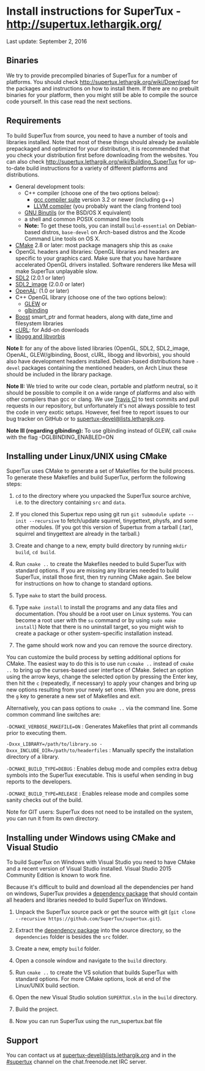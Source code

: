 Install instructions for SuperTux - <http://supertux.lethargik.org/>
====================================================================
Last update: September 2, 2016

Binaries
--------

We try to provide precompiled binaries of SuperTux for a number of
platforms. You should check <http://supertux.lethargik.org/wiki/Download>
for the packages and instructions on how to install them. If there are
no prebuilt binaries for your platform, then you might still be able
to compile the source code yourself. In this case read the next
sections.


Requirements
------------

To build SuperTux from source, you need to have a number of tools and
libraries installed. Note that most of these things should already be
available prepackaged and optimized for your distribution, it is
recommended that you check your distribution first before downloading
from the websites. You can also check
<http://supertux.lethargik.org/wiki/Building_SuperTux> for up-to-date
build instructions for a variety of different platforms and
distributions.

* General development tools:
  - C++ compiler (choose one of the two options below):
    + [gcc compiler suite](http://gcc.gnu.org) version 3.2 or newer (including g++)
    + [LLVM compiler](http://llvm.org/) (you probably want the clang frontend too)
  - [GNU Binutils](http://www.gnu.org/software/binutils) (or the BSD/OS X equivalent)
  - a shell and common POSIX command line tools
  - **Note:** To get these tools, you can install `build-essential` on Debian-based distros,
    `base-devel` on Arch-based distros and the Xcode Command Line tools on OS X.
* [CMake](http://www.cmake.org/) 2.8 or later: most package managers ship this as `cmake`
* OpenGL headers and libraries: OpenGL libraries and headers are
  specific to your graphics card. Make sure that you have hardware
  accelerated OpenGL drivers installed. Software renderers like Mesa
  will make SuperTux unplayable slow.
* [SDL2](http://www.libsdl.org) (2.0.1 or later)
* [SDL2_image](http://www.libsdl.org/projects/SDL_image) (2.0.0 or later)
* [OpenAL](http://www.openal.org): (1.0 or later)
* C++ OpenGL library (choose one of the two options below):
  - [GLEW](http://glew.sourceforge.net/) or
  - [glbinding](https://github.com/hpicgs/glbinding)
* [Boost](http://www.boost.org) smart_ptr and format headers, along with date_time and filesystem libraries
* [cURL](http://curl.haxx.se/libcurl/): for Add-on downloads
* [libogg and libvorbis](https://www.xiph.org/)

**Note I:** for any of the above listed libraries (OpenGL, SDL2, SDL2_image,
OpenAL, GLEW/glbinding, Boost, cURL, libogg and libvorbis), you should
also have development headers installed. Debian-based distributions have `-devel`
packages containing the mentioned headers, on Arch Linux these should be included
in the library package.

**Note II:** We tried to write our code clean, portable and platform neutral,
so it should be possible to compile it on a wide range of platforms and also
with other compilers than gcc or clang. We use [Travis CI](https://travis-ci.org/)
to test commits and pull requests in our repository, but unfortunately it's not
always possible to test the code in very exotic setups. However, feel free to
report issues to our bug tracker on GitHub or to supertux-devel@lists.lethargik.org.

**Note III (regarding glbinding):** To use glbinding instead of GLEW, call `cmake`
with the flag -DGLBINDING_ENABLED=ON

Installing under Linux/UNIX using CMake
---------------------------------------

SuperTux uses CMake to generate a set of Makefiles for the build
process. To generate these Makefiles and build SuperTux, perform the
following steps:

1. `cd` to the directory where you unpacked the SuperTux source
   archive, i.e. to the directory containing `src` and `data`.
 
2. If you cloned this Supertux repo using git run `git submodule
   update --init --recursive` to fetch/update squirrel, tinygettext,
   physfs, and some other modules.
   (If you got this version of Supertux from a tarball (.tar), squirrel
   and tinygettext are already in the tarball.)
 
3. Create and change to a new, empty build directory by running `mkdir
   build`, `cd build`.

4. Run `cmake ..` to create the Makefiles needed to build SuperTux
   with standard options. If you are missing any libraries needed to
   build SuperTux, install those first, then try running CMake again.
   See below for instructions on how to change to standard options.

5. Type `make` to start the build process.

6. Type `make install` to install the programs and any data files and
   documentation. (You should be a root user on Linux systems. You can
   become a root user with the `su` command or by using `sudo make
   install`) Note that there is no uninstall target, so you might wish
   to create a package or other system-specific installation instead.
   
7. The game should work now and you can remove the source directory.

You can customize the build process by setting additional options for
CMake. The easiest way to do this is to use run `ccmake ..` instead of
`cmake ..` to bring up the curses-based user interface of CMake.
Select an option using the arrow keys, change the selected option by
pressing the Enter key, then hit the `c` (repeatedly, if necessary) to
apply your changes and bring up new options resulting from your newly
set ones. When you are done, press the `g` key to generate a new set
of Makefiles and exit.

Alternatively, you can pass options to `cmake ..` via the command
line. Some common command line switches are:

`-DCMAKE_VERBOSE_MAKEFILE=ON`
: Generates Makefiles that print all commands prior to executing them.

`-Dxxx_LIBRARY=/path/to/library.so -Dxxx_INCLUDE_DIR=/path/to/headerfiles`
: Manually specify the installation directory of a library.

`-DCMAKE_BUILD_TYPE=DEBUG`
: Enables debug mode and compiles extra debug symbols into the SuperTux
executable. This is useful when sending in bug reports to the
developers.

`-DCMAKE_BUILD_TYPE=RELEASE`
: Enables release mode and compiles some sanity checks out of the build.

Note for GIT users: SuperTux does not need to be installed on the
system, you can run it from its own directory.


Installing under Windows using CMake and Visual Studio
------------------------------------------------------
To build SuperTux on Windows with Visual Studio you need to have CMake and a
recent version of Visual Studio installed. Visual Studio 2015 Community Edition
is known to work fine.

Because it's difficult to build and download all the dependencies per hand on windows,
SuperTux provides a [dependency package](https://download.supertuxproject.org/builddep/)
that should contain all headers and libraries needed to build SuperTux on Windows.

1. Unpack the SuperTux source pack or get the source with git (`git clone --recursive https://github.com/SuperTux/supertux.git`).

2. Extract the [dependency package](https://download.supertuxproject.org/builddep/)
into the source directory, so the `dependencies` folder is besides the `src` folder.

3. Create a new, empty `build` folder.

4. Open a console window and navigate to the `build` directory.

5. Run `cmake ..` to create the VS solution that builds SuperTux with standard options.
For more CMake options, look at end of the Linux/UNIX build section.

5. Open the new Visual Studio solution `SUPERTUX.sln` in the `build` directory.

6. Build the project.

7. Now you can run SuperTux using the run_supertux.bat file


Support
-------

You can contact us at [supertux-devel@lists.lethargik.org](mailto:supertux-devel@lists.lethargik.org)
and in the [#supertux](irc://chat.freenode.net/supertux) channel on
the chat.freenode.net IRC server.
